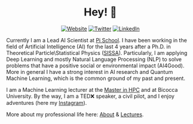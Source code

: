 <h1 align="center">Hey! 🙌</h1>

<p align="center">
  <a href="https://denocris.com"><img alt="Website" title="Website" src="https://tinyurl.com/gsarti-shield"></a>
  <a href="https://twitter.com/denocris"><img alt="Twitter" title="Twitter" src="https://img.shields.io/badge/Twitter-1DA1F2?style=for-the-badge&logo=twitter&logoColor=white"/></a>
  <a href="https://www.linkedin.com/in/cristiano-de-nobili/"><img alt="LinkedIn" title="LinkedIn"src="https://img.shields.io/badge/linkedin-%230077B5.svg?&style=for-the-badge&logo=linkedin&logoColor=white"></a>
</p>

Currently I am a Lead AI Scientist at [Pi School](https://twitter.com/picampusschool). I have been working in the field of Artificial Intelligence (AI) for the last 4 years after a Ph.D. in Theoretical Particle\Statistical Physics ([SISSA](https://www.sissa.it/)). Particularly, I am applying Deep Learning and mostly Natural Language Processing (NLP) to solve problems that have a positive social or environmental impact (AI4Good). More in general I have a strong interest in AI research and Quantum Machine Learning, which is the common ground of my past and present. 

I am a Machine Learning lecturer at the [Master in HPC](https://twitter.com/mhpc_sissa_ictp) and at Bicocca University. By the way, I am a TED❌ speaker, a civil pilot, and I enjoy adventures (here my [Instagram](https://www.instagram.com/denocris/)). 

More about my professional life here: [About](https://denocris.com/about/) & [Lectures](https://denocris.com/talks/).

<!--
**denocris/denocris** is a ✨ _special_ ✨ repository because its `README.md` (this file) appears on your GitHub profile.

Here are some ideas to get you started:

- 🔭 I’m currently working on ...
- 🌱 I’m currently learning ...
- 👯 I’m looking to collaborate on ...
- 🤔 I’m looking for help with ...
- 💬 Ask me about ...
- 📫 How to reach me: ...
- 😄 Pronouns: ...
- ⚡ Fun fact: ...
-->
